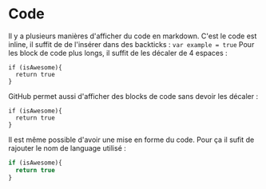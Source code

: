 # Code
Il y a plusieurs manières d'afficher du code en markdown.
C'est le code est inline, il suffit de de l'insérer dans des backticks : `var example = true`
Pour les block de code plus longs, il suffit de les décaler de 4 espaces :

    if (isAwesome){
      return true
    }

GitHub permet aussi d'afficher des blocks de code sans devoir les décaler :

```
if (isAwesome){
  return true
}
```

Il est même possible d'avoir une mise en forme du code. Pour ça il sufit de rajouter le nom de language utilisé :

```javascript
if (isAwesome){
  return true
}
```